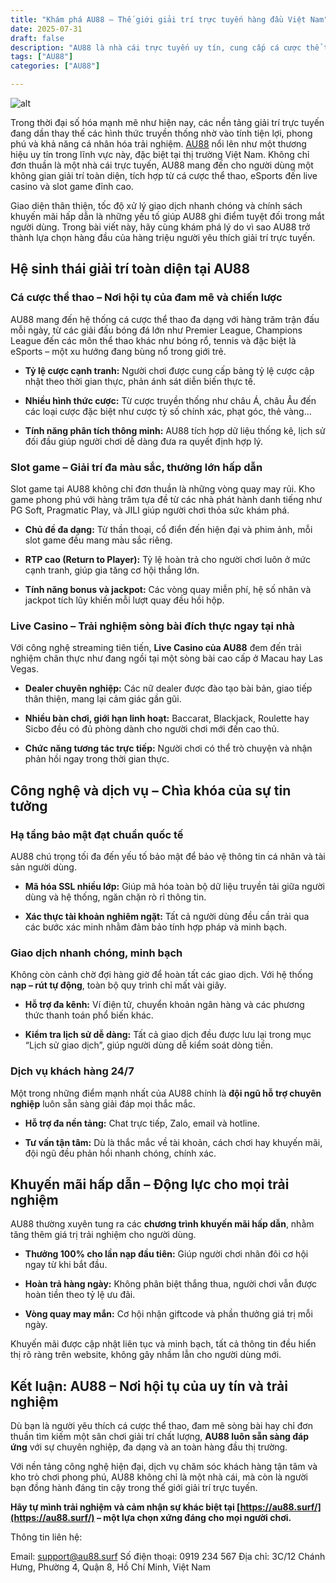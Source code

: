 ```yaml
---
title: "Khám phá AU88 – Thế giới giải trí trực tuyến hàng đầu Việt Nam"
date: 2025-07-31
draft: false
description: "AU88 là nhà cái trực tuyến uy tín, cung cấp cá cược thể thao, casino, slot game với tỷ lệ trả thưởng cao và dịch vụ hỗ trợ 24/7 an toàn tuyệt đối."
tags: ["AU88"]
categories: ["AU88"]

---
```

![alt](https://res.cloudinary.com/dfvo4jdsw/image/upload/v1753957104/Banner_au88_jqlaod.webp)

Trong thời đại số hóa mạnh mẽ như hiện nay, các nền tảng giải trí trực tuyến đang dần thay thế các hình thức truyền thống nhờ vào tính tiện lợi, phong phú và khả năng cá nhân hóa trải nghiệm. [AU88](https://au88.surf/) nổi lên như một thương hiệu uy tín trong lĩnh vực này, đặc biệt tại thị trường Việt Nam. Không chỉ đơn thuần là một nhà cái trực tuyến, AU88 mang đến cho người dùng một không gian giải trí toàn diện, tích hợp từ cá cược thể thao, eSports đến live casino và slot game đỉnh cao.

Giao diện thân thiện, tốc độ xử lý giao dịch nhanh chóng và chính sách khuyến mãi hấp dẫn là những yếu tố giúp AU88 ghi điểm tuyệt đối trong mắt người dùng. Trong bài viết này, hãy cùng khám phá lý do vì sao AU88 trở thành lựa chọn hàng đầu của hàng triệu người yêu thích giải trí trực tuyến.


## Hệ sinh thái giải trí toàn diện tại AU88

### Cá cược thể thao – Nơi hội tụ của đam mê và chiến lược

AU88 mang đến hệ thống cá cược thể thao đa dạng với hàng trăm trận đấu mỗi ngày, từ các giải đấu bóng đá lớn như Premier League, Champions League đến các môn thể thao khác như bóng rổ, tennis và đặc biệt là eSports – một xu hướng đang bùng nổ trong giới trẻ.

*   **Tỷ lệ cược cạnh tranh:** Người chơi được cung cấp bảng tỷ lệ cược cập nhật theo thời gian thực, phản ánh sát diễn biến thực tế.
    
*   **Nhiều hình thức cược:** Từ cược truyền thống như châu Á, châu Âu đến các loại cược đặc biệt như cược tỷ số chính xác, phạt góc, thẻ vàng…
    
*   **Tính năng phân tích thông minh:** AU88 tích hợp dữ liệu thống kê, lịch sử đối đầu giúp người chơi dễ dàng đưa ra quyết định hợp lý.
    

### Slot game – Giải trí đa màu sắc, thưởng lớn hấp dẫn

Slot game tại AU88 không chỉ đơn thuần là những vòng quay may rủi. Kho game phong phú với hàng trăm tựa đề từ các nhà phát hành danh tiếng như PG Soft, Pragmatic Play, và JILI giúp người chơi thỏa sức khám phá.


*   **Chủ đề đa dạng:** Từ thần thoại, cổ điển đến hiện đại và phim ảnh, mỗi slot game đều mang màu sắc riêng.
    
*   **RTP cao (Return to Player):** Tỷ lệ hoàn trả cho người chơi luôn ở mức cạnh tranh, giúp gia tăng cơ hội thắng lớn.
    
*   **Tính năng bonus và jackpot:** Các vòng quay miễn phí, hệ số nhân và jackpot tích lũy khiến mỗi lượt quay đều hồi hộp.
    

### Live Casino – Trải nghiệm sòng bài đích thực ngay tại nhà

Với công nghệ streaming tiên tiến, **Live Casino của AU88** đem đến trải nghiệm chân thực như đang ngồi tại một sòng bài cao cấp ở Macau hay Las Vegas.


*   **Dealer chuyên nghiệp:** Các nữ dealer được đào tạo bài bản, giao tiếp thân thiện, mang lại cảm giác gần gũi.
    
*   **Nhiều bàn chơi, giới hạn linh hoạt:** Baccarat, Blackjack, Roulette hay Sicbo đều có đủ phòng dành cho người chơi mới đến cao thủ.
    
*   **Chức năng tương tác trực tiếp:** Người chơi có thể trò chuyện và nhận phản hồi ngay trong thời gian thực.
    

## Công nghệ và dịch vụ – Chìa khóa của sự tin tưởng

### Hạ tầng bảo mật đạt chuẩn quốc tế

AU88 chú trọng tối đa đến yếu tố bảo mật để bảo vệ thông tin cá nhân và tài sản người dùng.


*   **Mã hóa SSL nhiều lớp:** Giúp mã hóa toàn bộ dữ liệu truyền tải giữa người dùng và hệ thống, ngăn chặn rò rỉ thông tin.
    
*   **Xác thực tài khoản nghiêm ngặt:** Tất cả người dùng đều cần trải qua các bước xác minh nhằm đảm bảo tính hợp pháp và minh bạch.
    

### Giao dịch nhanh chóng, minh bạch

Không còn cảnh chờ đợi hàng giờ để hoàn tất các giao dịch. Với hệ thống **nạp – rút tự động**, toàn bộ quy trình chỉ mất vài giây.


*   **Hỗ trợ đa kênh:** Ví điện tử, chuyển khoản ngân hàng và các phương thức thanh toán phổ biến khác.
    
*   **Kiểm tra lịch sử dễ dàng:** Tất cả giao dịch đều được lưu lại trong mục “Lịch sử giao dịch”, giúp người dùng dễ kiểm soát dòng tiền.
    

### Dịch vụ khách hàng 24/7

Một trong những điểm mạnh nhất của AU88 chính là **đội ngũ hỗ trợ chuyên nghiệp** luôn sẵn sàng giải đáp mọi thắc mắc.

*   **Hỗ trợ đa nền tảng:** Chat trực tiếp, Zalo, email và hotline.
    
*   **Tư vấn tận tâm:** Dù là thắc mắc về tài khoản, cách chơi hay khuyến mãi, đội ngũ đều phản hồi nhanh chóng, chính xác.

## Khuyến mãi hấp dẫn – Động lực cho mọi trải nghiệm

AU88 thường xuyên tung ra các **chương trình khuyến mãi hấp dẫn**, nhằm tăng thêm giá trị trải nghiệm cho người dùng.


*   **Thưởng 100% cho lần nạp đầu tiên:** Giúp người chơi nhân đôi cơ hội ngay từ khi bắt đầu.
    
*   **Hoàn trả hàng ngày:** Không phân biệt thắng thua, người chơi vẫn được hoàn tiền theo tỷ lệ ưu đãi.
    
*   **Vòng quay may mắn:** Cơ hội nhận giftcode và phần thưởng giá trị mỗi ngày.
    

Khuyến mãi được cập nhật liên tục và minh bạch, tất cả thông tin đều hiển thị rõ ràng trên website, không gây nhầm lẫn cho người dùng mới.


## Kết luận: AU88 – Nơi hội tụ của uy tín và trải nghiệm

Dù bạn là người yêu thích cá cược thể thao, đam mê sòng bài hay chỉ đơn thuần tìm kiếm một sân chơi giải trí chất lượng, **AU88 luôn sẵn sàng đáp ứng** với sự chuyên nghiệp, đa dạng và an toàn hàng đầu thị trường.

Với nền tảng công nghệ hiện đại, dịch vụ chăm sóc khách hàng tận tâm và kho trò chơi phong phú, AU88 không chỉ là một nhà cái, mà còn là người bạn đồng hành đáng tin cậy trong thế giới giải trí trực tuyến.

**Hãy tự mình trải nghiệm và cảm nhận sự khác biệt tại [https://au88.surf/](https://au88.surf/) – một lựa chọn xứng đáng cho mọi người chơi.**


Thông tin liên hệ:

Email: support@au88.surf
Số điện thoại: 0919 234 567
Địa chỉ: 3C/12 Chánh Hưng, Phường 4, Quận 8, Hồ Chí Minh, Việt Nam